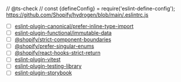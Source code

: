 // @ts-check
// const {defineConfig} = require('eslint-define-config');
https://github.com/Shopify/hydrogen/blob/main/.eslintrc.js

- [ ] [eslint-plugin-canonical/prefer-inline-type-import](https://github.com/gajus/eslint-plugin-canonical/blob/master/.README/rules/prefer-inline-type-import.md)
- [ ] [eslint-plugin-functional/immutable-data](https://github.com/jonaskello/eslint-plugin-functional/blob/master/docs/rules/immutable-data.md)
- [ ] [@shopify/strict-component-boundaries](https://github.com/Shopify/web-configs/blob/main/packages/eslint-plugin/docs/rules/strict-component-boundaries.md)
- [ ] [@shopify/prefer-singular-enums](https://github.com/Shopify/web-configs/blob/main/packages/eslint-plugin/docs/rules/typescript/prefer-singular-enums.md)
- [ ] [@shopify/react-hooks-strict-return](https://github.com/Shopify/web-configs/blob/main/packages/eslint-plugin/docs/rules/react-hooks-strict-return.md)
- [ ] [eslint-plugin-vitest](https://github.com/veritem/eslint-plugin-vitest)
- [ ] [eslint-plugin-testing-library](https://github.com/testing-library/eslint-plugin-testing-library)
- [ ] [eslint-plugin-storybook](https://github.com/storybookjs/eslint-plugin-storybook)
